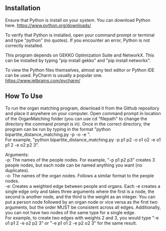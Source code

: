 ## Installation

Ensure that Python is install on your system. You can download Python here.
https://www.python.org/downloads/

To verify that Python is installed, open your command prompt or terminal and type "python" (no quotes). If you encounter an error, Python is not correctly installed.

This program depends on GEKKO Optimization Suite and NetworkX. This can be installed by typing "pip install gekko" and "pip install networkx".  

To view the Python files themselves, almost any text editor or Python IDE can be used. PyCharm is usually a popular one. https://www.jetbrains.com/pycharm/  

## How To Use

To run the organ matching program, download it from the Github repository and place it anywhere on your computer.
Open command prompt in location of the OrganMatching folder (you can use cd "filepath" to change the directory the command prompt is in).
Once in the correct directory, the program can be run by typing in the format "python bipartite_distance_matching.py -p <people> -o <organs> -e <edge>".  
For example, "python bipartite_distance_matching.py -p p1 p2 -o o1 o2 -e o1 p1 2 -e o2 p2 3".  


Arguments:  
-p: The names of the people nodes. For example, "-p p1 p2 p3" creates 3 people nodes, but each node can be named anything you want (no duplicates).  
-o: The names of the organ nodes. Follows a similar format to the people nodes.  
-e: Creates a weighted edge between people and organs. Each -e creates a single edge only and takes three arguments where the first is a node, the second is another node, and the third is the weight as an integer. 
You can put a person node followed by an organ node or vice versa as the first two arguments, but the order MUST be consistent across all edges. Additionally, you can not have two nodes of the same type for a single edge.  
For example, to create two edges with weights 2 and 3, you would type "-e o1 p1 2 -e o2 p2 3" or "-e p1 o1 2 -e p2 o2 3" for the same result.  